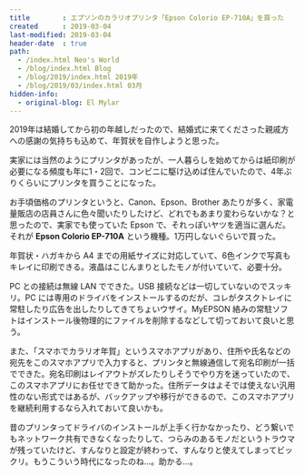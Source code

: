 ```yaml
---
title        : エプソンのカラリオプリンタ「Epson Colorio EP-710A」を買った
created      : 2019-03-04
last-modified: 2019-03-04
header-date  : true
path:
  - /index.html Neo's World
  - /blog/index.html Blog
  - /blog/2019/index.html 2019年
  - /blog/2019/03/index.html 03月
hidden-info:
  - original-blog: El Mylar
---
```


2019年は結婚してから初の年越しだったので、結婚式に来てくださった親戚方への感謝の気持ちも込めて、年賀状を自作しようと思った。

実家には当然のようにプリンタがあったが、一人暮らしを始めてからは紙印刷が必要になる頻度も年に1・2回で、コンビニに駆け込めば住んでいたので、4年ぶりくらいにプリンタを買うことになった。

お手頃価格のプリンタというと、Canon、Epson、Brother あたりが多く、家電量販店の店員さんに色々聞いたりしたけど、どれでもあまり変わらないかな？と思ったので、実家でも使っていた Epson で、それっぽいヤツを適当に選んだ。それが __Epson Colorio EP-710A__ という機種。1万円しないぐらいで買った。

年賀状・ハガキから A4 までの用紙サイズに対応していて、6色インクで写真もキレイに印刷できる。液晶はこじんまりとしたモノが付いていて、必要十分。

PC との接続は無線 LAN でできた。USB 接続などは一切していないのでスッキリ。PC には専用のドライバをインストールするのだが、コレがタスクトレイに常駐したり広告を出したりしてきてちょいウザイ。MyEPSON 絡みの常駐ソフトはインストール後物理的にファイルを削除するなどして切っておいて良いと思う。

また、「スマホでカラリオ年賀」というスマホアプリがあり、住所や氏名などの宛先をこのスマホアプリで入力すると、プリンタと無線通信して宛名印刷が一括でできた。宛名印刷はレイアウトがズレたりしそうでやり方を迷っていたので、このスマホアプリにお任せできて助かった。住所データはよそでは使えない汎用性のない形式ではあるが、バックアップや移行ができるので、このスマホアプリを継続利用するなら入れておいて良いかも。

昔のプリンタってドライバのインストールが上手く行かなかったり、どう繋いでもネットワーク共有できなくなったりして、つらみのあるモノだというトラウマが残っていたけど、すんなりと設定が終わって、すんなりと使えてしまってビックリ。もうこういう時代になったのね…。助かる…。

